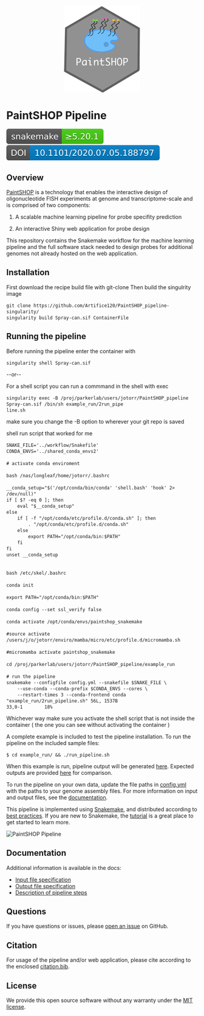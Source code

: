 <div align="center">
    <a href="#readme"><img src="./docs/img/PaintSHOP-logo.png" width="200"></a>
</div>

# PaintSHOP Pipeline

[![Snakemake](./docs/img/snakemake.svg)](https://snakemake.readthedocs.io)
[![DOI](./docs/img/preprint.svg)](https://doi.org/10.1101/2020.07.05.188797)

## Overview

[PaintSHOP](https://www.biorxiv.org/content/10.1101/2020.07.05.188797v1) is a technology that enables the interactive design of oligonucleotide FISH experiments at genome and transcriptome-scale and is comprised of two components:

1. A scalable machine learning pipeline for probe specifity prediction

2. An interactive Shiny web application for probe design

This repository contains the Snakemake workflow for the machine learning pipeline and the full software stack needed to design probes for additional genomes not already hosted on the web application.

## Installation

First download the recipe build file with git-clone
Then build the singulrity image
```
git clone https://github.com/Artifice120/PaintSHOP_pipeline-singularity/
singularity build Spray-can.sif ContainerFile
```

## Running the pipeline

Before running the pipeline enter the container with

```
singularity shell Spray-can.sif
```

--or--

For a shell script you can run a commmand in the shell with exec

```
singularity exec -B /proj/parkerlab/users/jotorr/PaintSHOP_pipeline Spray-can.sif /bin/sh example_run/2run_pipe
line.sh
```

make sure you change the -B option to wherever your git repo is saved

shell run script that worked for me

```
SNAKE_FILE='../workflow/Snakefile'
CONDA_ENVS='../shared_conda_envs2'

# activate conda enviroment

bash /nas/longleaf/home/jotorr/.bashrc

__conda_setup="$('/opt/conda/bin/conda' 'shell.bash' 'hook' 2> /dev/null)"
if [ $? -eq 0 ]; then
    eval "$__conda_setup"
else
    if [ -f "/opt/conda/etc/profile.d/conda.sh" ]; then
        . "/opt/conda/etc/profile.d/conda.sh"
    else
        export PATH="/opt/conda/bin:$PATH"
    fi
fi
unset __conda_setup


bash /etc/skel/.bashrc

conda init

export PATH="/opt/conda/bin:$PATH"

conda config --set ssl_verify false

conda activate /opt/conda/envs/paintshop_snakemake

#source activate /users/j/o/jotorr/enviro/mamba/micro/etc/profile.d/micromamba.sh

#micromamba activate paintshop_snakemake

cd /proj/parkerlab/users/jotorr/PaintSHOP_pipeline/example_run

# run the pipeline
snakemake --configfile config.yml --snakefile $SNAKE_FILE \
    --use-conda --conda-prefix $CONDA_ENVS --cores \
    --restart-times 3 --conda-frontend conda
"example_run/2run_pipeline.sh" 56L, 1537B                                                                                                 33,0-1        18%
```

Whichever way make sure you activate the shell script that is not inside the container ( the one you can see without activating the container )


A complete example is included to test the pipeline installation. To run the pipeline on the included sample files: 

```
$ cd example_run/ && ./run_pipeline.sh
```

When this example is run, pipeline output will be generated [here](./example_run/pipeline_output/). Expected outputs are provided [here](./example_run/expected_pipeline_output) for comparison. 

To run the pipeline on your own data, update the file paths in [config.yml](./example_run/config.yml) with the paths to your
genome assembly files. For more information on input and output files, see the [documentation](#documentation).

This pipeline is implemented using [Snakemake](https://snakemake.readthedocs.io/en/stable/index.html), and distributed according to [best practices](https://snakemake.readthedocs.io/en/stable/snakefiles/deployment.html). If you are new to Snakemake, the [tutorial](https://snakemake.readthedocs.io/en/stable/tutorial/tutorial.html) is a great place to get started to learn more.

![PaintSHOP Pipeline](../../raw/master/docs/img/pipeline.svg)

## Documentation

Additional information is available in the docs:

* [Input file specification](./docs/pipeline_input.md)
* [Output file specification](./docs/pipeline_output.md)
* [Description of pipeline steps](./docs/pipeline_steps.md)

## Questions

If you have questions or issues, please [open an issue](../../issues/new) on GitHub.

## Citation

For usage of the pipeline and/or web application, please cite according to the enclosed [citation.bib](./docs/citation.bib).

## License

We provide this open source software without any warranty under the [MIT license](https://opensource.org/licenses/MIT).
